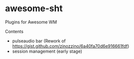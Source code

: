 # awesome-sht

Plugins for Awesome WM

Contents
- pulseaudio bar (Rework of https://gist.github.com/zinozzino/6a40fa70d6e916661fdf)
- session management (early stage)
